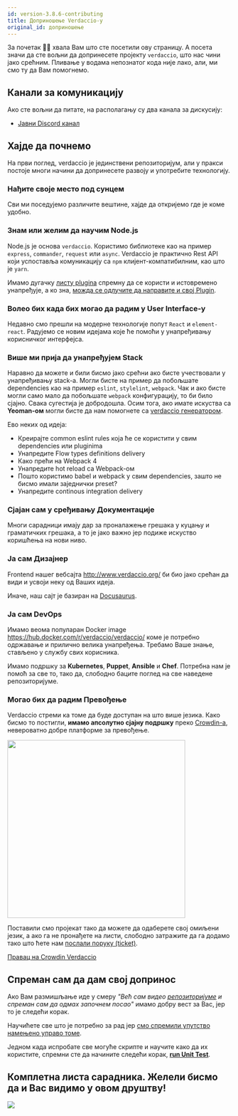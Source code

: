 ```yaml
---
id: version-3.8.6-contributing
title: Доприношење Verdaccio-у
original_id: доприношење
---
```


За почетак 👏👏 хвала Вам што сте посетили ову страницу. А посета значи да сте вољни да допринесете пројекту `verdaccio`, што нас чини јако срећним. Пливање у водама непознатог кода није лако, али, ми смо ту да Вам помогнемо.

## Канали за комуникацију

Ако сте вољни да питате, на располагању су два канала за дискусију:

* [Јавни Discord канал](http://chat.verdaccio.org/)

## Хајде да почнемо

На први поглед, verdaccio је јединствени репозиторијум, али у пракси постоје многи начини да допринесете развоју и употребите технологију.

### Нађите своје место под сунцем

Сви ми поседујемо различите вештине, хајде да откријемо где је коме удобно.

### Знам или желим да научим Node.js

Node.js је основа `verdaccio`. Користимо библиотеке као на пример `express`, `commander`, `request` или `async`. Verdaccio је практично Rest API који успоставља комуникацију са `npm` клијент-компатибилним, као што је `yarn`.

Имамо дугачку [листу plugina](plugins.md) спремну да се користи и истовремено унапређује, а ко зна, [можда се одлучите да направите и свој Plugin](dev-plugins.md).

### Волео бих када бих могао да радим у User Interface-у

Недавно смо прешли на модерне технологије попут `React` и `element-react`. Радујемо се новим идејама које ће помоћи у унапређивању корисничког интерфејса.

### Више ми прија да унапређујем Stack

Наравно да можете и били бисмо јако срећни ако бисте учествовали у унапређивању stack-а. Могли бисте на пример да побољшате dependencies као на пример `eslint`, `stylelint`, `webpack`. Чак и ако бисте могли само мало да побољшате `webpack` конфигурацију, то би било сјајно. Свака сугестија је добродошла. Осим тога, ако имате искуства са **Yeoman-ом** могли бисте да нам помогнете са [verdaccio генератором](https://github.com/verdaccio/generator-verdaccio-plugin).

Ево неких од идеја:

* Креирајте common eslint rules која ће се користити у свим dependencies или pluginima
* Унапредите Flow types definitions delivery
* Како прећи на Webpack 4
* Унапредите hot reload са Webpack-ом
* Пошто користимо babel и webpack у свим dependencies, зашто не бисмо имали заједнички preset?
* Унапредите continous integration delivery

### Сјајан сам у сређивању Документације

Многи сарадници имају дар за проналажење грешака у куцању и граматичких грешака, а то је јако важно јер подиже искуство коришћења на нови ниво.

### Ја сам Дизајнер

Frontend нашег вебсајта <http://www.verdaccio.org/> би био јако срећан да види и усвоји неку од Ваших идеја.

Иначе, наш сајт је базиран на [Docusaurus](https://docusaurus.io/).

### Ја сам DevOps

Имамо веома популаран Docker image <https://hub.docker.com/r/verdaccio/verdaccio/> коме је потребно одржавање и прилично велика унапређења. Требамо Ваше знање, стављено у службу свих корисника.

Имамо подршку за **Kubernetes**, **Puppet**, **Ansible** и **Chef**. Потребна нам је помоћ за све то, тако да, слободно баците поглед на све наведене репозиторијуме.

### Могао бих да радим Превођење

Verdaccio стреми ка томе да буде доступан на што више језика. Како бисмо то постигли, **имамо апсолутно сјајну подршку** преко [Crowdin-а](https://crowdin.com), невероватно добре платформе за превођење.

<img src="https://d3n8a8pro7vhmx.cloudfront.net/uridu/pages/144/attachments/original/1485948891/Crowdin.png" width="400px" />

Поставили смо пројекат тако да можете да одаберете свој омиљени језик, а ако га не пронађете на листи, слободно затражите да га додамо тако што ћете нам [послали поруку (ticket)](https://github.com/verdaccio/verdaccio/issues/new).

[Правац на Crowdin Verdaccio](https://crowdin.com/project/verdaccio)

## Спреман сам да дам свој допринос

Ако Вам размишљање иде у смеру *"Већ сам видео [репозиторијуме](repositories.md) и спреман сам да одмах започнем посао"* имамо добру вест за Вас, јер то је следећи корак.

Научићете све што је потребно за рад јер [смо спремили упутство намењено управо томе](build.md).

Једном када испробате све могуће скрипте и научите како да их користите, спремни сте да начините следећи корак, [**run Unit Test**](test.md).

## Комплетна листа сарадника. Желели бисмо да и Вас видимо у овом друштву!

<a href="graphs/contributors"><img src="https://opencollective.com/verdaccio/contributors.svg?width=890&button=false" /></a>
